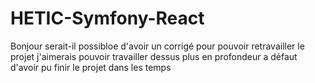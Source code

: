 # HETIC-Symfony-React

Bonjour serait-il possibloe d'avoir un corrigé pour pouvoir retravailler le projet j'aimerais pouvoir travailler dessus plus en profondeur a défaut d'avoir pu finir le projet dans les temps